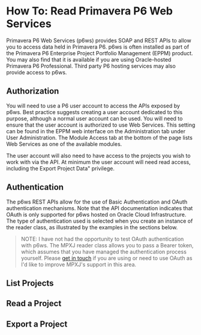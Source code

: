 # How To: Read Primavera P6 Web Services

Primavera P6 Web Services (p6ws) provides SOAP and REST APIs to allow you to
access data held in Primavera P6. p6ws is often installed as part of the
Primavera P6 Enterprise Project Portfolio Management (EPPM) product. You may
also find that it is available if you are using Oracle-hosted Primavera P6
Professional. Third party P6 hosting services may also provide access to p6ws.

## Authorization

You will need to use a P6 user account to access the APIs exposed by p6ws. Best
practice suggests creating a user account dedicated to this purpose, although a
normal user account can be used. You will need to ensure that the user account
is authorized to use Web Services. This setting can be found in the EPPM web
interface on the Administration tab under User Administration. The Module
Access tab at the bottom of the page lists Web Services as one of the available
modules.

The user account will also need to have access to the projects you wish to work
with via the API. At minimum the user account will need read access, including
the Export Project Data" privilege.

## Authentication

The p6ws REST APIs allow for the use of Basic Authentication and OAuth
authentication mechanisms. Note that the API documentation indicates that OAuth
is only supported for p6ws hosted on Oracle Cloud Infrastructure. The type of
authentication used is selected when you create an instance of the reader
class, as illustrated by the examples in the sections below.

> NOTE: I have not had the opportunity to test OAuth authentication with p6ws.
> The MPXJ reader class allows you to pass a Bearer token, which assumes that
> you have managed the authentication process yourself. Please 
> [get in touch](mailto:jon@timephased.com)
> if you are using or need to use OAuth as I'd like to improve MPXJ's 
> support in this area.

## List Projects

## Read a Project

## Export a Project



